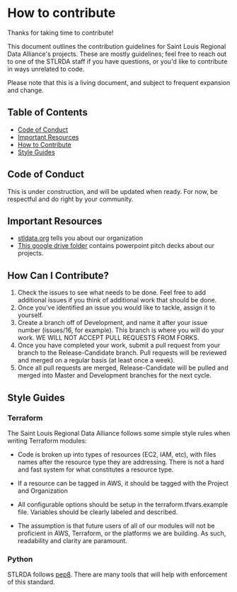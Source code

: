 # How to contribute
Thanks for taking time to contribute!

This document outlines the contribution guidelines for Saint Louis Regional Data Alliance's projects. These are mostly guidelines; feel free to reach out to one of the STLRDA staff if you have questions, or  you'd like to contribute in ways unrelated to code.

Please note that this is a living document, and subject to frequent expansion and change.

## Table of Contents
* [Code of Conduct](#code-of-conduct)
* [Important Resources](#important-resources)
* [How to Contribute](#how-to-contribute)
* [Style Guides](#style-guides)

## Code of Conduct
This is under construction, and will be updated when ready. For now, be respectful and do right by your community.

## Important Resources
* [stldata.org](https://stldata.org) tells you about our organization
* [This google drive folder](https://drive.google.com/drive/folders/1dBwWpALR4q5Z_3X-S5O00uWi9SEGmgJO?usp=sharing) contains powerpoint pitch decks about our projects.

## How Can I Contribute?
1. Check the issues to see what needs to be done. Feel free to add additional issues if you think of additional work that should be done.
2. Once you've identified an issue you would like to tackle, assign it to yourself.
3. Create a branch off of Development, and name it after your issue number (issues/16, for example). This branch is where you will do your work. WE WILL NOT ACCEPT PULL REQUESTS FROM FORKS.
4. Once you have completed your work, submit a pull request from your branch to the Release-Candidate branch. Pull requests will be reviewed and merged on a regular basis (at least once a week).
5. Once all pull requests are merged, Release-Candidate will be pulled and merged into Master and Development branches for the next cycle.

## Style Guides
### Terraform
The Saint Louis Regional Data Alliance follows some simple style rules when writing Terraform modules:

* Code is broken up into types of resources (EC2, IAM, etc), with files names after the resource type they are addressing. There is not a hard and fast system for what constitutes a resource type.

* If a resource can be tagged in AWS, it should be tagged with the Project and Organization

* All configurable options should be setup in the terraform.tfvars.example file. Variables should be clearly labeled and described.

* The assumption is that future users of all of our modules will not be proficient in AWS, Terraform, or the platforms we are building. As such, readability and clarity are paramount.
### Python
STLRDA follows [pep8](https://www.python.org/dev/peps/pep-0008/). There are many tools that will help with enforcement of this standard.